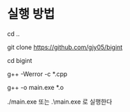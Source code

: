 # 실행 방법

cd ..

git clone https://github.com/gjy05/bigint

cd bigint

g++ -Werror -c *.cpp

g++ -o main.exe *.o

./main.exe 또는 .\main.exe 로 실행한다
